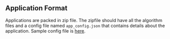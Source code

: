 ## Application Format
Applications are packed in zip file. The zipfile should have all the algorithm files and a config file named `app_config.json` that contains details about the application. Sample config file is [here](Sample%20Application%201/app_config.json).
